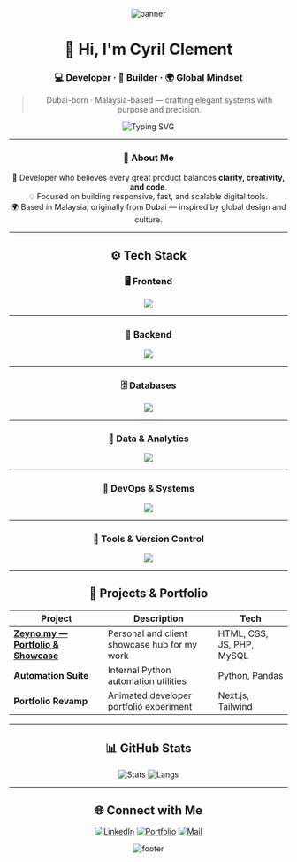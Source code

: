 <!-- 🟣 Cyril Clement | Modern Motion GitHub Profile (Final Organized Version) -->

<div align="center">

![banner](https://capsule-render.vercel.app/api?type=waving&height=180&text=Cyril%20Clement%20&fontAlign=50&fontAlignY=40&color=0:8A2BE2,100:FF7B00&fontColor=FFFFFF&animation=fadeIn)

# 👋 Hi, I'm **Cyril Clement**
### 💻 Developer · 🧩 Builder · 🌍 Global Mindset  

> Dubai-born · Malaysia-based — crafting elegant systems with purpose and precision.

![Typing SVG](https://readme-typing-svg.demolab.com?font=Fira+Code&size=21&duration=3000&pause=1200&color=FFA84D&center=true&vCenter=true&width=600&lines=Full-Stack+Developer+%7C+Clean+Code+Advocate;Blending+Design+and+Logic;Always+Building,+Always+Learning.)

---

### 🧠 About Me
🧩 Developer who believes every great product balances **clarity, creativity, and code**.  
💡 Focused on building responsive, fast, and scalable digital tools.  
🌍 Based in Malaysia, originally from Dubai — inspired by global design and culture.  

---

## ⚙️ Tech Stack

### 🖥️ Frontend
<div align="center">
<img src="https://skillicons.dev/icons?i=html,css,js,nextjs&theme=dark" />
</div>

---

### 🧱 Backend
<div align="center">
<img src="https://skillicons.dev/icons?i=php,java,cs&theme=dark" />
</div>

---

### 🗄️ Databases
<div align="center">
<img src="https://skillicons.dev/icons?i=mysql&theme=dark" />
</div>

---

### 🧮 Data & Analytics
<div align="center">
<img src="https://skillicons.dev/icons?i=python,pandas,matplotlib&theme=dark" />
</div>

---

### 🧰 DevOps & Systems
<div align="center">
<img src="https://skillicons.dev/icons?i=bash,linux&theme=dark" />
</div>

---

### 🧩 Tools & Version Control
<div align="center">
<img src="https://skillicons.dev/icons?i=git,github,vscode&theme=dark" />
</div>

---

## 🚀 Projects & Portfolio
| Project | Description | Tech |
|----------|--------------|------|
| **[Zeyno.my — Portfolio & Showcase](https://zeyno.my)** | Personal and client showcase hub for my work | HTML, CSS, JS, PHP, MySQL |
| **Automation Suite** | Internal Python automation utilities | Python, Pandas |
| **Portfolio Revamp** | Animated developer portfolio experiment | Next.js, Tailwind |

---

## 📊 GitHub Stats
![Stats](https://github-readme-stats.vercel.app/api?username=reivering&show_icons=true&theme=tokyonight&hide_border=true&bg_color=0D1117)
![Langs](https://github-readme-stats.vercel.app/api/top-langs/?username=reivering&layout=compact&theme=tokyonight&hide_border=true&bg_color=0D1117)

---

## 🌐 Connect with Me
[![LinkedIn](https://img.shields.io/badge/LinkedIn-0A66C2?style=flat&logo=linkedin&logoColor=white)](https://www.linkedin.com/in/cyrilclement1/)
[![Portfolio](https://img.shields.io/badge/Portfolio-Zeyno.my-FF7B00?style=flat&logo=About.me&logoColor=white)](https://zeyno.my)
[![Mail](https://img.shields.io/badge/Email-ikcyrils@gmail.com-FFA84D?style=flat&logo=gmail&logoColor=white)](mailto:ikcyrils@gmail.com)

![footer](https://capsule-render.vercel.app/api?type=waving&color=0:FF7B00,100:8A2BE2&height=110&section=footer)

</div>

